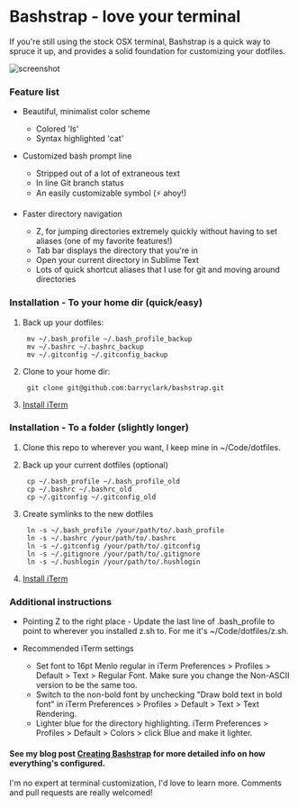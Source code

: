 Bashstrap - love your terminal
==============================

If you're still using the stock OSX terminal, Bashstrap is a quick way to spruce it up, and provides a solid foundation for customizing your dotfiles.

<img src="https://raw.github.com/barryclark/bashstrap/master/screenshot.png" alt="screenshot" />

### Feature list

- Beautiful, minimalist color scheme
	- Colored 'ls'
	- Syntax highlighted 'cat'

- Customized bash prompt line
	- Stripped out of a lot of extraneous text 
	- In line Git branch status
	- An easily customizable symbol (⚡ ahoy!)

- Faster directory navigation
	- Z, for jumping directories extremely quickly without having to set aliases (one of my favorite features!)
	- Tab bar displays the directory that you're in
	- Open your current directory in Sublime Text
	- Lots of quick shortcut aliases that I use for git and moving around directories

### Installation - To your home dir (quick/easy)

1. Back up your dotfiles:

		mv ~/.bash_profile ~/.bash_profile_backup
		mv ~/.bashrc ~/.bashrc_backup
		mv ~/.gitconfig ~/.gitconfig_backup

2. Clone to your home dir:

		git clone git@github.com:barryclark/bashstrap.git

3. [Install iTerm](http://www.iterm2.com/#/section/downloads)

### Installation - To a folder (slightly longer) 

1. Clone this repo to wherever you want, I keep mine in ~/Code/dotfiles. 

2. Back up your current dotfiles (optional)

		cp ~/.bash_profile ~/.bash_profile_old
		cp ~/.bashrc ~/.bashrc_old
		cp ~/.gitconfig ~/.gitconfig_old

3. Create symlinks to the new dotfiles

		ln -s ~/.bash_profile /your/path/to/.bash_profile
		ln -s ~/.bashrc /your/path/to/.bashrc
		ln -s ~/.gitconfig /your/path/to/.gitconfig
		ln -s ~/.gitignore /your/path/to/.gitignore
		ln -s ~/.hushlogin /your/path/to/.hushlogin

4. [Install iTerm](http://www.iterm2.com/#/section/downloads)

### Additional instructions

- Pointing Z to the right place - Update the last line of .bash_profile to point to wherever you installed z.sh to. For me it's ~/Code/dotfiles/z.sh. 

- Recommended iTerm settings

	- Set font to 16pt Menlo regular in iTerm Preferences > Profiles > Default > Text > Regular Font. Make sure you change the Non-ASCII version to be the same too.
	- Switch to the non-bold font by unchecking "Draw bold text in bold font" in iTerm Preferences > Profiles > Default > Text > Text Rendering.
	- Lighter blue for the directory highlighting. iTerm Preferences > Profiles > Default > Colors > click Blue and make it lighter.

#### See my blog post [Creating Bashstrap](http://barryclark.co) for more detailed info on how everything's configured. 

I'm no expert at terminal customization, I'd love to learn more. Comments and pull requests are really welcomed!